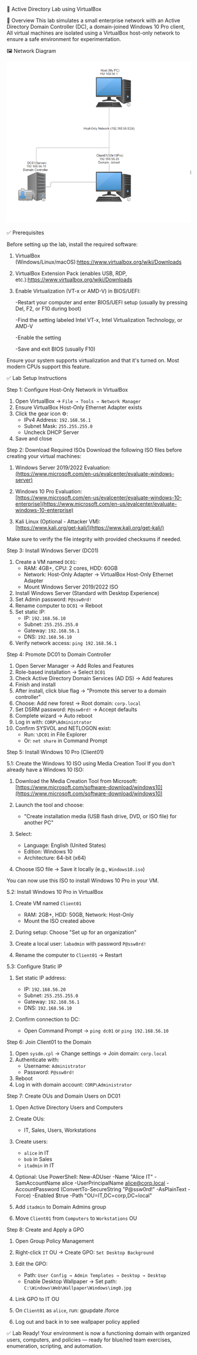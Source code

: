 🧪 Active Directory Lab using VirtualBox

📄 Overview
This lab simulates a small enterprise network with an Active Directory Domain Controller (DC), a domain-joined Windows 10 Pro client, All virtual machines are isolated using a VirtualBox host-only network to ensure a safe environment for experimentation.

🖼️ Network Diagram

![Network Diagram](images/network_diagram.png)

✅ Prerequisites

Before setting up the lab, install the required software:

1. VirtualBox (Windows/Linux/macOS):https://www.virtualbox.org/wiki/Downloads

2. VirtualBox Extension Pack (enables USB, RDP, etc.):https://www.virtualbox.org/wiki/Downloads

4. Enable Virtualization (VT-x or AMD-V) in BIOS/UEFI:

     -Restart your computer and enter BIOS/UEFI setup (usually by pressing Del, F2, or F10 during boot)
  
     -Find the setting labeled Intel VT-x, Intel Virtualization Technology, or AMD-V
  
     -Enable the setting
  
     -Save and exit BIOS (usually F10)

Ensure your system supports virtualization and that it's turned on. Most modern CPUs support this feature.

✅ Lab Setup Instructions

Step 1: Configure Host-Only Network in VirtualBox
1. Open VirtualBox → `File → Tools → Network Manager`
2. Ensure VirtualBox Host-Only Ethernet Adapter exists
3. Click the gear icon ⚙️:
   - IPv4 Address: `192.168.56.1`
   - Subnet Mask: `255.255.255.0`
   - Uncheck DHCP Server
4. Save and close



Step 2: Download Required ISOs
Download the following ISO files before creating your virtual machines:

1. Windows Server 2019/2022 Evaluation:  
   [(https://www.microsoft.com/en-us/evalcenter/evaluate-windows-server)](https://www.microsoft.com/en-us/evalcenter/download-windows-server-2022)

2. Windows 10 Pro Evaluation:  
   [https://www.microsoft.com/en-us/evalcenter/evaluate-windows-10-enterprise](https://www.microsoft.com/en-us/evalcenter/evaluate-windows-10-enterprise)

3. Kali Linux (Optional - Attacker VM):  
   [https://www.kali.org/get-kali/](https://www.kali.org/get-kali/)

Make sure to verify the file integrity with provided checksums if needed.



Step 3: Install Windows Server (DC01)
1. Create a VM named `DC01`:
   - RAM: 4GB+, CPU: 2 cores, HDD: 60GB
   - Network: Host-Only Adapter → VirtualBox Host-Only Ethernet Adapter
   - Mount Windows Server 2019/2022 ISO
2. Install Windows Server (Standard with Desktop Experience)
3. Set Admin password: `P@ssw0rd!`
4. Rename computer to `DC01` → Reboot
5. Set static IP:
   - IP: `192.168.56.10`
   - Subnet: `255.255.255.0`
   - Gateway: `192.168.56.1`
   - DNS: `192.168.56.10`
6. Verify network access: `ping 192.168.56.1`



Step 4: Promote DC01 to Domain Controller
1. Open Server Manager → Add Roles and Features
2. Role-based installation → Select `DC01`
3. Check Active Directory Domain Services (AD DS) → Add features
4. Finish and install
5. After install, click blue flag → "Promote this server to a domain controller"
6. Choose: Add new forest → Root domain: `corp.local`
7. Set DSRM password: `P@ssw0rd!` → Accept defaults
8. Complete wizard → Auto reboot
9. Log in with: `CORP\Administrator`
10. Confirm SYSVOL and NETLOGON exist:
    - Run: `\DC01` in File Explorer
    - Or: `net share` in Command Prompt



Step 5: Install Windows 10 Pro (Client01)

5.1: Create the Windows 10 ISO using Media Creation Tool
If you don't already have a Windows 10 ISO:

1. Download the Media Creation Tool from Microsoft:  
   [https://www.microsoft.com/software-download/windows10](https://www.microsoft.com/software-download/windows10)

2. Launch the tool and choose:
   - "Create installation media (USB flash drive, DVD, or ISO file) for another PC"

3. Select:
   - Language: English (United States)
   - Edition: Windows 10
   - Architecture: 64-bit (x64)

4. Choose ISO file → Save it locally (e.g., `Windows10.iso`)

You can now use this ISO to install Windows 10 Pro in your VM.

5.2: Install Windows 10 Pro in VirtualBox
1. Create VM named `Client01`
   - RAM: 2GB+, HDD: 50GB, Network: Host-Only
   - Mount the ISO created above

2. During setup: Choose "Set up for an organization"
3. Create a local user: `labadmin` with password `P@ssw0rd!`
4. Rename the computer to `Client01` → Restart

5.3: Configure Static IP
1. Set static IP address:
   - IP: `192.168.56.20`
   - Subnet: `255.255.255.0`
   - Gateway: `192.168.56.1`
   - DNS: `192.168.56.10`

2. Confirm connection to DC:
   - Open Command Prompt → `ping dc01` or `ping 192.168.56.10`



Step 6: Join Client01 to the Domain
1. Open `sysdm.cpl` → Change settings → Join domain: `corp.local`
2. Authenticate with:
   - Username: `Administrator`
   - Password: `P@ssw0rd!`
3. Reboot
4. Log in with domain account: `CORP\Administrator`



Step 7: Create OUs and Domain Users on DC01
1. Open Active Directory Users and Computers
2. Create OUs:
   - IT, Sales, Users, Workstations
3. Create users:
   - `alice` in IT
   - `bob` in Sales
   - `itadmin` in IT
4. Optional: Use PowerShell:
New-ADUser -Name "Alice IT" -SamAccountName alice -UserPrincipalName alice@corp.local -AccountPassword (ConvertTo-SecureString "P@ssw0rd!" -AsPlainText -Force) -Enabled $true -Path "OU=IT,DC=corp,DC=local"

5. Add `itadmin` to Domain Admins group
6. Move `Client01` from `Computers` to `Workstations` OU



Step 8: Create and Apply a GPO
1. Open Group Policy Management
2. Right-click `IT` OU → Create GPO: `Set Desktop Background`
3. Edit the GPO:
   - Path: `User Config → Admin Templates → Desktop → Desktop`
   - Enable Desktop Wallpaper → Set path: `C:\Windows\Web\Wallpaper\Windows\img0.jpg`
4. Link GPO to IT OU
5. On `Client01` as `alice`, run:
gpupdate /force

6. Log out and back in to see wallpaper policy applied



✅ Lab Ready! Your environment is now a functioning domain with organized users, computers, and policies — ready for blue/red team exercises, enumeration, scripting, and automation.

